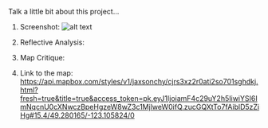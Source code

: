Talk a little bit about this project… 

1.	Screenshot:
![alt text][logo]

[logo]: https://github.com/JacksonCHY-web/Web-mapping/Excerpt.png "Excerpt Of My Map"

      
2.	Reflective Analysis: 

3.	Map Critique:

4.	Link to the map: 
https://api.mapbox.com/styles/v1/jaxsonchy/cjrs3xz2r0ati2so701sghdkj.html?fresh=true&title=true&access_token=pk.eyJ1IjoiamF4c29uY2h5IiwiYSI6ImNqcnU0cXNwczBpeHgzeW8wZ3c1MjlweW0ifQ.zucGQXtTo7fAiblD5zZiHg#15.4/49.280165/-123.105824/0
